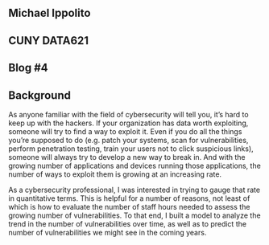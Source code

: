 ## Michael Ippolito
## CUNY DATA621
## Blog #4

## Background

As anyone familiar with the field of cybersecurity will tell you, it’s hard to keep up with the hackers. If your organization has data worth exploiting, someone will try to find a way to exploit it. Even if you do all the things you’re supposed to do (e.g. patch your systems, scan for vulnerabilities, perform penetration testing, train your users not to click suspicious links), someone will always try to develop a new way to break in. And with the growing number of applications and devices running those applications, the number of ways to exploit them is growing at an increasing rate.

As a cybersecurity professional, I was interested in trying to gauge that rate in quantitative terms. This is helpful for a number of reasons, not least of which is how to evaluate the number of staff hours needed to assess the growing number of vulnerabilities. To that end, I built a model to analyze the trend in the number of vulnerabilities over time, as well as to predict the number of vulnerabilities we might see in the coming years.
